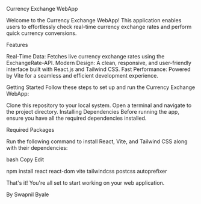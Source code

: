 Currency Exchange WebApp

Welcome to the Currency Exchange WebApp! This application enables users to effortlessly check real-time currency exchange rates and perform quick currency conversions.

Features

Real-Time Data: Fetches live currency exchange rates using the ExchangeRate-API.
Modern Design: A clean, responsive, and user-friendly interface built with React.js and Tailwind CSS.
Fast Performance: Powered by Vite for a seamless and efficient development experience.

Getting Started
Follow these steps to set up and run the Currency Exchange WebApp:

Clone this repository to your local system.
Open a terminal and navigate to the project directory.
Installing Dependencies
Before running the app, ensure you have all the required dependencies installed.

Required Packages

Run the following command to install React, Vite, and Tailwind CSS along with their dependencies:

bash
Copy
Edit

npm install react react-dom vite tailwindcss postcss autoprefixer  

That's it! You're all set to start working on your web application.

By Swapnil Byale






